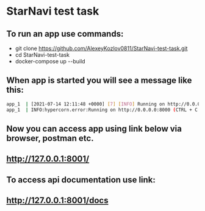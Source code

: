 # StarNavi test task
## To run an app use commands:

- git clone https://github.com/AlexeyKozlov0811/StarNavi-test-task.git
- cd StarNavi-test-task
- docker-compose up --build

## When app is started you will see a message like this:

```sh
app_1  | [2021-07-14 12:11:48 +0000] [7] [INFO] Running on http://0.0.0.0:8000 (CTRL + C to quit)
app_1  | INFO:hypercorn.error:Running on http://0.0.0.0:8000 (CTRL + C to quit)
```

## Now you can access app using link below via browser, postman etc.
## http://127.0.0.1:8001/

## To access api documentation use link:
## http://127.0.0.1:8001/docs
